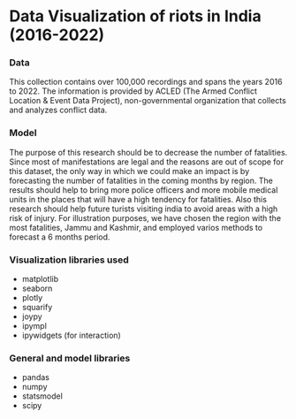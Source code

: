 # Data Visualization of riots in India (2016-2022)

### Data

This collection contains over 100,000 recordings and spans the years 2016 to 2022. The information is provided by ACLED (The Armed Conflict Location & Event Data Project), non-governmental organization that collects and analyzes conflict data.

### Model

The purpose of this research should be to decrease the number of fatalities. Since most of manifestations are legal and the reasons are out of scope for this dataset, the only way in which we could make an impact is by forecasting the number of fatalities in the coming months by region. The results should help to bring more police officers and more mobile medical units in the places that will have a high tendency for fatalities. Also this research should help future turists visiting india to avoid areas with a high risk of injury. For illustration purposes, we have chosen the region with the most fatalities, Jammu and Kashmir, and employed varios methods to forecast a 6 months period.

### Visualization libraries used
- matplotlib
- seaborn
- plotly
- squarify
- joypy
- ipympl
- ipywidgets (for interaction)

### General and model libraries
- pandas
- numpy
- statsmodel
- scipy

